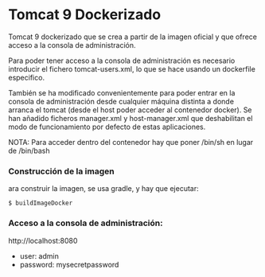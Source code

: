 # Tomcat 9 Dockerizado

Tomcat 9 dockerizado que se crea a partir de la imagen oficial y que ofrece acceso a la consola de administración.

Para poder tener acceso a la consola de administración es necesario introducir el fichero tomcat-users.xml, lo que se hace usando un dockerfile especifico.

También se ha modificado convenientemente para poder entrar en la consola de administración desde cualquier máquina distinta a donde arranca el tomcat (desde el host poder acceder al contenedor docker). Se han añadido ficheros manager.xml y host-manager.xml que deshabilitan el modo de funcionamiento por defecto de estas aplicaciones.

NOTA: Para acceder dentro del contenedor hay que poner /bin/sh en lugar de /bin/bash

### Construcción de la imagen

ara construir la imagen, se usa gradle, y hay que ejecutar:

```shell
$ buildImageDocker
```
### Acceso a la consola de administración:

http://localhost:8080

- user: admin
- password: mysecretpassword
